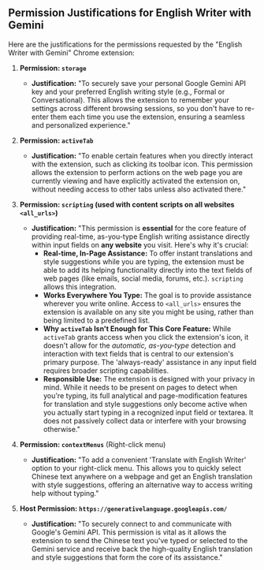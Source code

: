 ## Permission Justifications for English Writer with Gemini

Here are the justifications for the permissions requested by the "English Writer with Gemini" Chrome extension:

1.  **Permission: `storage`**

    *   **Justification:** "To securely save your personal Google Gemini API key and your preferred English writing style (e.g., Formal or Conversational). This allows the extension to remember your settings across different browsing sessions, so you don't have to re-enter them each time you use the extension, ensuring a seamless and personalized experience."

2.  **Permission: `activeTab`**

    *   **Justification:** "To enable certain features when you directly interact with the extension, such as clicking its toolbar icon. This permission allows the extension to perform actions on the web page you are currently viewing and have explicitly activated the extension on, without needing access to other tabs unless also activated there."

3.  **Permission: `scripting` (used with content scripts on all websites `<all_urls>`)**

    *   **Justification:** "This permission is **essential** for the core feature of providing real-time, as-you-type English writing assistance directly within input fields on **any website** you visit. Here's why it's crucial:
        *   **Real-time, In-Page Assistance:** To offer instant translations and style suggestions while you are typing, the extension must be able to add its helping functionality directly into the text fields of web pages (like emails, social media, forums, etc.). `scripting` allows this integration.
        *   **Works Everywhere You Type:** The goal is to provide assistance wherever you write online. Access to `<all_urls>` ensures the extension is available on any site you might be using, rather than being limited to a predefined list.
        *   **Why `activeTab` Isn't Enough for This Core Feature:** While `activeTab` grants access when you click the extension's icon, it doesn't allow for the *automatic, as-you-type* detection and interaction with text fields that is central to our extension's primary purpose. The 'always-ready' assistance in any input field requires broader scripting capabilities.
        *   **Responsible Use:** The extension is designed with your privacy in mind. While it needs to be present on pages to detect when you're typing, its full analytical and page-modification features for translation and style suggestions only become active when you actually start typing in a recognized input field or textarea. It does not passively collect data or interfere with your browsing otherwise."

4.  **Permission: `contextMenus`** (Right-click menu)

    *   **Justification:** "To add a convenient 'Translate with English Writer' option to your right-click menu. This allows you to quickly select Chinese text anywhere on a webpage and get an English translation with style suggestions, offering an alternative way to access writing help without typing."

5.  **Host Permission: `https://generativelanguage.googleapis.com/`**

    *   **Justification:** "To securely connect to and communicate with Google's Gemini API. This permission is vital as it allows the extension to send the Chinese text you've typed or selected to the Gemini service and receive back the high-quality English translation and style suggestions that form the core of its assistance."
